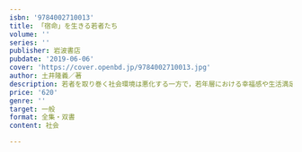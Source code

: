```yaml
---
isbn: '9784002710013'
title: 「宿命」を生きる若者たち
volume: ''
series: ''
publisher: 岩波書店
pubdate: '2019-06-06'
cover: 'https://cover.openbd.jp/9784002710013.jpg'
author: 土井隆義／著
description: 若者を取り巻く社会環境は悪化する一方で，若年層における幸福感や生活満足度は高まってい．なぜか．
price: '620'
genre: ''
target: 一般
format: 全集・双書
content: 社会

---
```

